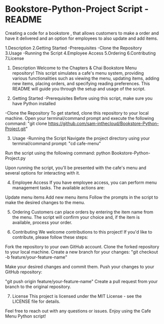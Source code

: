 # Bookstore-Python-Project Script - README
Creating a code for a bookstore , that allows customers to make a order and have it delivered and an option for employees to also update and add items.

1.Description
2.Getting Started
-Prerequisites
-Clone the Repository
3.Usage
-Running the Script
4.Employee Access
5.Ordering
6.Contributing
7.License

1. Description
Welcome to the Chapters & Chai Bookstore Menu repository! This script simulates a cafe's menu system, providing various functionalities such as viewing the menu, updating items, adding new items, placing orders, and specifying reading preferences. This README will guide you through the setup and usage of the script.

2. Getting Started
-Prerequisites
Before using this script, make sure you have Python installed

-Clone the Repository
To get started, clone this repository to your local machine. Open your terminal/command prompt and execute the following command:
"git clone https://github.com/sam-inthecloud/Bookstore-Python-Project.git"


3. Usage
-Running the Script
Navigate the project directory using your terminal/command prompt:
"cd cafe-menu"

Run the script using the following command:
python Bookstore-Python-Project.py

Upon running the script, you'll be presented with the cafe's menu and several options for interacting with it.

4. Employee Access
If you have employee access, you can perform menu management tasks. The available actions are:

Update menu items
Add new menu items
Follow the prompts in the script to make the desired changes to the menu.

5. Ordering
Customers can place orders by entering the item name from the menu. The script will confirm your choice and, if the item is available, process your order.

6. Contributing
We welcome contributions to this project! If you'd like to contribute, please follow these steps:

Fork the repository to your own GitHub account.
Clone the forked repository to your local machine.
Create a new branch for your changes:
"git checkout -b feature/your-feature-name"

Make your desired changes and commit them.
Push your changes to your GitHub repository:

"git push origin feature/your-feature-name"
Create a pull request from your branch to the original repository.

7. License
This project is licensed under the MIT License - see the LICENSE file for details.

Feel free to reach out with any questions or issues. Enjoy using the Cafe Menu Python script!
